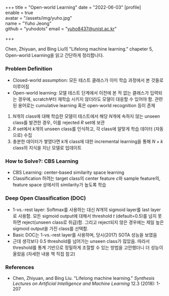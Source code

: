+++
title = "Open-world Learning"
date = "2022-06-03"
[profile]  
	enable = true  
	avatar = "/assets/img/yuho.jpg"  
	name = "Yuho Jeong"  
	github = "yuhodots"
	email = "yuho8437@unist.ac.kr"

+++

Chen, Zhiyuan, and Bing Liu의 "Lifelong machine learning." chapeter 5, Open-world Learning을 읽고 간단하게 정리합니다.

<!--more-->

### Problem Definition

- Closed-world assumption: 모든 테스트 클래스가 이미 학습 과정에서 본 것들로 이루어짐
- Open-world learning: 모델 테스트 단계에서 이전에 본 적 없는 클래스가 입력되는 경우에, scratch부터 재학습 시키지 않더라도 모델이 대응할 수 있어야 함. 관련된 용어로는 cumulative learning 혹은 open-world recognition 등이 존재

1. $N$개의 class에 대해 학습한 모델이 테스트에서 해당 $N$개에 속하지 않는 unseen class를 발견한 경우, 이를 rejected $R$ set에 보관
2. $R$ set에서 $k$개의 unseen class를 인식하고, 각 class에 알맞게 학습 데이터 (자동으로) 수집
3. 충분한 데이터가 쌓였다면 $k$개 class에 대한 incremental learning을 통해 $N+k$ class의 지식을 지닌 모델로 업데이트

### How to Solve?: CBS Learning

- CBS Learning: center-based similarity space learning
- Classification 하려는 target class의 center feature $c$와 sample feature의, feature space 상에서의 similarity가 높도록 학습

### Deep Open Classification (DOC)

- 1-vs.-rest layer: Softmax를 사용하는 대신 $N$개의 sigmoid layer를 last layer로 사용함. 모든 sigmoid output에 대해서 threshold $t$ (default=0.5)를 넘지 못하면 reject(unseen class로 취급)함. 그리고 reject되지 않은 경우에는 제일 높은 sigmoid output을 가진 class를 선택함.
- Basic DOC는 1-vs.-rest layer를 사용하며, 당시(2017) SOTA 성능을 보였음
- 근데 생각보다 0.5 threshold를 넘어가는 unseen class가 많았음. 따라서 threshold를 통계 기반으로 정밀하게 조절할 수 있는 방법을 고안했더니 더 성능이 올랐음 (자세한 내용 책 직접 참고)

### References

- Chen, Zhiyuan, and Bing Liu. "Lifelong machine learning." *Synthesis Lectures on Artificial Intelligence and Machine Learning* 12.3 (2018): 1-207

